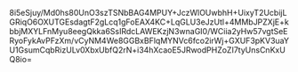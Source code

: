 8i5eSjuy/Md0hs80UnO3szTSNbBAG4MPUY+JczWlOUwbhH+UixyT2UcbijLGRiqO6OXUTGEsdagtF2gLcq1gFoEAX4KC+LqGLU3eJzUtl+4MMbJPZXjE+kbbjMXYLFnMyu8eegQkka6SsIRdcLAWEKzjN3wnaGI0/WCiia2yHw57vgtSeERyoFykAvPFzXm/vCyNM4We8GGBxBFlqMYNVc6fco2irWj+GXUF3pKV3uaYU1GsumCqbRizULv0XbxUbfQ2rN+i34hXcaoE5JRwodPHZoZI7tyUnsCnKxUQ8io=

